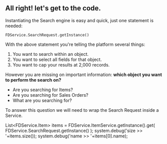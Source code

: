 ## All right! let's get to the code.

Instantiating the Search engine is easy and quick, just one statement is needed:

`FDService.SearchRequest.getInstance()`

With the above statement you're telling the platform several things:

1. You want to search within an object.
2. You want to select all fields for that object.
3. You want to cap your results at 2,000 records.

However you are missing on important information: **which object you want to perform the search on?**
* Are you searching for Items?
* Are you searching for Sales Orders?
* What are you searching for?

To answer this question we will need to wrap the Search Request inside a Service.






List<FDService.Item> items = FDService.ItemService.getInstance().get(
    FDService.SearchRequest.getInstance()
);
system.debug('size >> '+items.size());
system.debug('name >> '+items[0].name);
